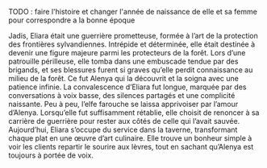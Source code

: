 TODO : 
faire l'histoire et changer l'année de naissance de elle et sa femme pour correspondre a la bonne époque 

Jadis, Eliara était une guerrière prometteuse, formée à l’art de la protection des frontières sylvandiennes. Intrépide et déterminée, elle était destinée à devenir une figure majeure parmi les protecteurs de la forêt. Lors d’une patrouille périlleuse, elle tomba dans une embuscade tendue par des brigands, et ses blessures furent si graves qu’elle perdit connaissance au milieu de la forêt. Ce fut Alenya qui la découvrit et la soigna avec une patience infinie. La convalescence d’Eliara fut longue, marquée par des conversations à voix basse, des silences partagés et une complicité naissante. Peu à peu, l’elfe farouche se laissa apprivoiser par l’amour d’Alenya. Lorsqu’elle fut suffisamment rétablie, elle choisit de renoncer à sa carrière de guerrière pour rester aux côtés de celle qui l’avait sauvée. Aujourd’hui, Eliara s’occupe du service dans la taverne, transformant chaque plat en une œuvre d’art culinaire. Elle trouve un bonheur simple à voir les clients repartir le sourire aux lèvres, tout en sachant qu’Alenya est toujours à portée de voix.